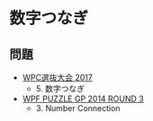 # 数字つなぎ

## 問題
- [WPC選抜大会 2017](../questions/jwpc2017.md)
	- 5\. 数字つなぎ
- [WPF PUZZLE GP 2014 ROUND 3](../questions/wpfpgp2014_3.md)
	- 3\. Number Connection
